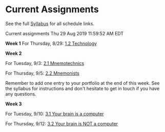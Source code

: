 # Current Assignments

See the full [Syllabus](syllabus) for all schedule links.

Current assignments 
Thu 29 Aug 2019 11:59:52 AM EDT

**Week 1**
For Thursday, 8/29: [1.2 Technology](classes/1_2_technology)

**Week 2**

For Tuesday, 9/3: [2.1 Mnemotechnics](classes/2_1)

For Thursday, 9/5: [2.2 Mnemonists](classes/2_2)

Remember to add one entry to your portfolio at the end of this week. See the syllabus for instructions and don't hesitate to get in touch if you have any questions.

**Week 3**

For Tuesday, 9/10: [3.1 Your brain is a computer](classes/3_1)

For Thursday, 9/12: [3.2 Your brain is NOT a computer](classes/3_2)
